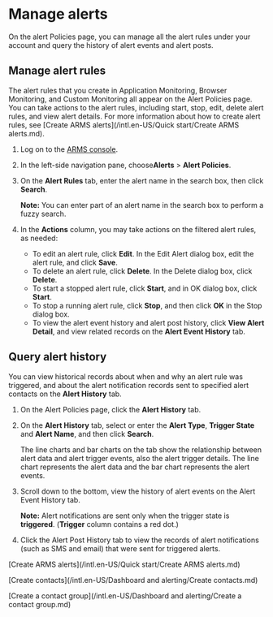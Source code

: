 # Manage alerts

On the alert Policies page, you can manage all the alert rules under your account and query the history of alert events and alert posts.

## Manage alert rules

The alert rules that you create in Application Monitoring, Browser Monitoring, and Custom Monitoring all appear on the Alert Policies page. You can take actions to the alert rules, including start, stop, edit, delete alert rules, and view alert details. For more information about how to create alert rules, see [Create ARMS alerts](/intl.en-US/Quick start/Create ARMS alerts.md).

1.  Log on to the [ARMS console](https://arms-ap-southeast-1.console.aliyun.com/#/home).

2.  In the left-side navigation pane, choose**Alerts** \> **Alert Policies**.

3.  On the **Alert Rules** tab, enter the alert name in the search box, then click **Search**.

    **Note:** You can enter part of an alert name in the search box to perform a fuzzy search.

4.  In the **Actions** column, you may take actions on the filtered alert rules, as needed:

    -   To edit an alert rule, click **Edit**. In the Edit Alert dialog box, edit the alert rule, and click **Save**.
    -   To delete an alert rule, click **Delete**. In the Delete dialog box, click **Delete**.
    -   To start a stopped alert rule, click **Start**, and in OK dialog box, click **Start**.
    -   To stop a running alert rule, click **Stop**, and then click **OK** in the Stop dialog box.
    -   To view the alert event history and alert post history, click **View Alert Detail**, and view related records on the **Alert Event History** tab.

## Query alert history

You can view historical records about when and why an alert rule was triggered, and about the alert notification records sent to specified alert contacts on the **Alert History** tab.

1.  On the Alert Policies page, click the **Alert History** tab.

2.  On the **Alert History** tab, select or enter the **Alert Type**, **Trigger State** and **Alert Name**, and then click **Search**.

    The line charts and bar charts on the tab show the relationship between alert data and alert trigger events, also the alert trigger details. The line chart represents the alert data and the bar chart represents the alert events.

3.  Scroll down to the bottom, view the history of alert events on the Alert Event History tab.

    **Note:** Alert notifications are sent only when the trigger state is **triggered**. \(**Trigger** column contains a red dot.\)

4.  Click the Alert Post History tab to view the records of alert notifications \(such as SMS and email\) that were sent for triggered alerts.


[Create ARMS alerts](/intl.en-US/Quick start/Create ARMS alerts.md)

[Create contacts](/intl.en-US/Dashboard and alerting/Create contacts.md)

[Create a contact group](/intl.en-US/Dashboard and alerting/Create a contact group.md)


